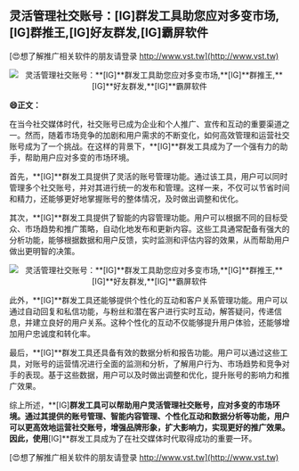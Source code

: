 ## **灵活管理社交账号：**[IG]**群发工具助您应对多变市场,**[IG]**群推王,**[IG]**好友群发,**[IG]**霸屏软件**

[😍想了解推广相关软件的朋友请登录 http://www.vst.tw](http://www.vst.tw)

 <center><img src="https://vst.tw/MP4/tuiguang/png/5.png" alt="灵活管理社交账号：**[IG]**群发工具助您应对多变市场,**[IG]**群推王,**[IG]**好友群发,**[IG]**霸屏软件"></center>

**😄正文：**

在当今社交媒体时代，社交账号已成为企业和个人推广、宣传和互动的重要渠道之一。然而，随着市场竞争的加剧和用户需求的不断变化，如何高效管理和运营社交账号成为了一个挑战。在这样的背景下，**[IG]**群发工具成为了一个强有力的助手，帮助用户应对多变的市场环境。

首先，**[IG]**群发工具提供了灵活的账号管理功能。通过该工具，用户可以同时管理多个社交账号，并对其进行统一的发布和管理。这样一来，不仅可以节省时间和精力，还能够更好地掌握账号的整体情况，及时做出调整和优化。

其次，**[IG]**群发工具提供了智能的内容管理功能。用户可以根据不同的目标受众、市场趋势和推广策略，自动化地发布和更新内容。这些工具通常配备有强大的分析功能，能够根据数据和用户反馈，实时监测和评估内容的效果，从而帮助用户做出更明智的决策。

 <center><img src="https://vst.tw/MP4/tuiguang/png/1.png" alt="灵活管理社交账号：**[IG]**群发工具助您应对多变市场,**[IG]**群推王,**[IG]**好友群发,**[IG]**霸屏软件"></center>

此外，**[IG]**群发工具还能够提供个性化的互动和客户关系管理功能。用户可以通过自动回复和私信功能，与粉丝和潜在客户进行实时互动，解答疑问，传递信息，并建立良好的用户关系。这种个性化的互动不仅能够提升用户体验，还能够增加用户忠诚度和转化率。

最后，**[IG]**群发工具还具备有效的数据分析和报告功能。用户可以通过这些工具，对账号的运营情况进行全面的监测和分析，了解用户行为、市场趋势和竞争对手的表现。基于这些数据，用户可以及时做出调整和优化，提升账号的影响力和推广效果。

综上所述，**[IG]**群发工具可以帮助用户灵活管理社交账号，应对多变的市场环境。通过其提供的账号管理、智能内容管理、个性化互动和数据分析等功能，用户可以更高效地运营社交账号，增强品牌形象，扩大影响力，实现更好的推广效果。因此，使用**[IG]**群发工具成为了在社交媒体时代取得成功的重要一环。

[😍想了解推广相关软件的朋友请登录 http://www.vst.tw](http://www.vst.tw)




